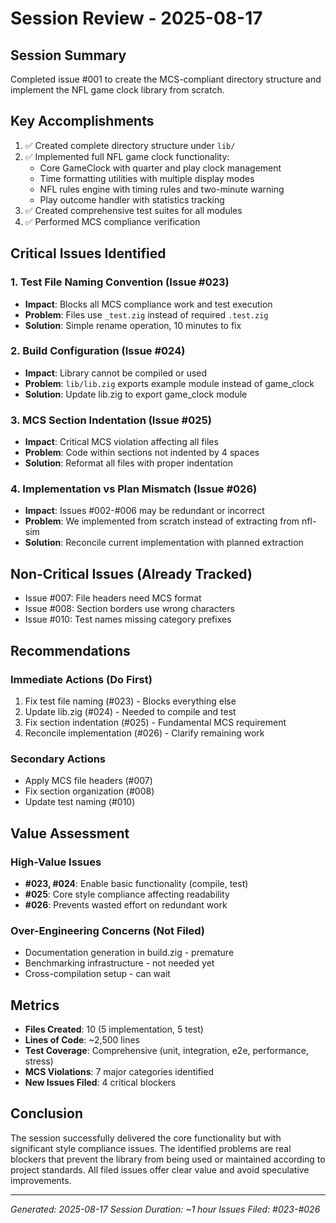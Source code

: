 # Session Review - 2025-08-17

## Session Summary
Completed issue #001 to create the MCS-compliant directory structure and implement the NFL game clock library from scratch.

## Key Accomplishments
1. ✅ Created complete directory structure under `lib/`
2. ✅ Implemented full NFL game clock functionality:
   - Core GameClock with quarter and play clock management
   - Time formatting utilities with multiple display modes
   - NFL rules engine with timing rules and two-minute warning
   - Play outcome handler with statistics tracking
3. ✅ Created comprehensive test suites for all modules
4. ✅ Performed MCS compliance verification

## Critical Issues Identified

### 1. **Test File Naming Convention** (Issue #023)
- **Impact**: Blocks all MCS compliance work and test execution
- **Problem**: Files use `_test.zig` instead of required `.test.zig`
- **Solution**: Simple rename operation, 10 minutes to fix

### 2. **Build Configuration** (Issue #024)
- **Impact**: Library cannot be compiled or used
- **Problem**: `lib/lib.zig` exports example module instead of game_clock
- **Solution**: Update lib.zig to export game_clock module

### 3. **MCS Section Indentation** (Issue #025)
- **Impact**: Critical MCS violation affecting all files
- **Problem**: Code within sections not indented by 4 spaces
- **Solution**: Reformat all files with proper indentation

### 4. **Implementation vs Plan Mismatch** (Issue #026)
- **Impact**: Issues #002-#006 may be redundant or incorrect
- **Problem**: We implemented from scratch instead of extracting from nfl-sim
- **Solution**: Reconcile current implementation with planned extraction

## Non-Critical Issues (Already Tracked)
- Issue #007: File headers need MCS format
- Issue #008: Section borders use wrong characters
- Issue #010: Test names missing category prefixes

## Recommendations

### Immediate Actions (Do First)
1. Fix test file naming (#023) - Blocks everything else
2. Update lib.zig (#024) - Needed to compile and test
3. Fix section indentation (#025) - Fundamental MCS requirement
4. Reconcile implementation (#026) - Clarify remaining work

### Secondary Actions
- Apply MCS file headers (#007)
- Fix section organization (#008)
- Update test naming (#010)

## Value Assessment

### High-Value Issues
- **#023, #024**: Enable basic functionality (compile, test)
- **#025**: Core style compliance affecting readability
- **#026**: Prevents wasted effort on redundant work

### Over-Engineering Concerns (Not Filed)
- Documentation generation in build.zig - premature
- Benchmarking infrastructure - not needed yet
- Cross-compilation setup - can wait

## Metrics
- **Files Created**: 10 (5 implementation, 5 test)
- **Lines of Code**: ~2,500 lines
- **Test Coverage**: Comprehensive (unit, integration, e2e, performance, stress)
- **MCS Violations**: 7 major categories identified
- **New Issues Filed**: 4 critical blockers

## Conclusion
The session successfully delivered the core functionality but with significant style compliance issues. The identified problems are real blockers that prevent the library from being used or maintained according to project standards. All filed issues offer clear value and avoid speculative improvements.

---
*Generated: 2025-08-17*
*Session Duration: ~1 hour*
*Issues Filed: #023-#026*